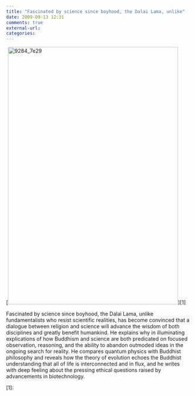 ```yaml
---
title: "Fascinated by science since boyhood, the Dalai Lama, unlike"
date: 2009-09-13 12:31
comments: true
external-url:
categories:
---
```

[<img src="http://4.asset.soup.io/asset/0460/9284_7e29.jpeg" width="463" height="700" alt="9284_7e29" />][1]

Fascinated by science since boyhood, the Dalai Lama, unlike fundamentalists who resist scientific realities, has become convinced that a dialogue between religion and science will advance the wisdom of both disciplines and greatly benefit humankind. He explains why in illuminating explications of how Buddhism and science are both predicated on focused observation, reasoning, and the ability to abandon outmoded ideas in the ongoing search for reality. He compares quantum physics with Buddhist philosophy and reveals how the theory of evolution echoes the Buddhist understanding that all of life is interconnected and in flux, and he writes with deep feeling about the pressing ethical questions raised by advancements in biotechnology.

  [1]:
